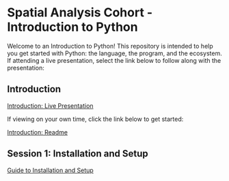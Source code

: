 # Spatial Analysis Cohort - Introduction to Python

Welcome to an Introduction to Python! This repository is intended to help you get started with Python: the language, the program, and the ecosystem. If attending a live presentation, select the link below to follow along with the presentation:

## Introduction

[Introduction: Live Presentation](https://slides.com/anieto/pythonintro/live)

If viewing on your own time, click the link below to get started:

[Introduction: Readme](https://github.com/Qberto/runningWorkshop-pythonTutorial/tree/master/00_Introduction)

## Session 1: Installation and Setup

[Guide to Installation and Setup](https://github.com/Qberto/runningWorkshop-pythonTutorial/tree/master/01_Installation_and_Setup)